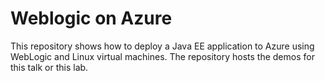 # Weblogic on Azure
This repository shows how to deploy a Java EE application to Azure using WebLogic and Linux virtual machines. The repository hosts the demos for this talk or this lab.

